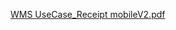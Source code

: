[WMS UseCase_Receipt mobileV2.pdf](/.attachments/WMS%20UseCase_Receipt%20mobileV2-c46ce720-8322-4e20-8567-67958169c719.pdf)